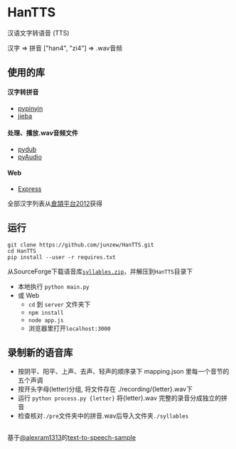 # HanTTS

汉语文字转语音 (TTS)

汉字 => 拼音 ["han4", "zi4"] => .wav音频

## 使用的库

#### 汉字转拼音
- [pypinyin](https://github.com/mozillazg/python-pinyin)
- [jieba](https://github.com/fxsjy/jieba)

#### 处理、播放.wav音频文件
- [pydub](https://github.com/jiaaro/pydub)
- [pyAudio](https://people.csail.mit.edu/hubert/pyaudio/)

#### Web
- [Express](https://expressjs.com)

全部汉字列表从[倉頡平台2012](https://chinese.stackexchange.com/questions/22484/list-of-all-traditional-chinese-characters)获得

## 运行

```
git clone https://github.com/junzew/HanTTS.git
cd HanTTS
pip install --user -r requires.txt
```

从SourceForge下载语音库[`syllables.zip`](https://sourceforge.net/projects/hantts/files/?source=navbar)，并解压到`HanTTS`目录下

- 本地执行 `python main.py`
- 或 Web
	- `cd` 到 `server` 文件夹下
	- `npm install`
	- `node app.js`
	- 浏览器里打开`localhost:3000` 

## 录制新的语音库
- 按阴平、阳平、上声、去声、轻声的顺序录下 mapping.json 里每一个音节的五个声调
- 按开头字母(letter)分组, 将文件存在 ./recording/{letter}.wav下
- 运行 `python process.py {letter}` 将{letter}.wav 完整的录音分成独立的拼音
- 检查核对`./pre`文件夹中的拼音.wav后导入文件夹`./syllables`

## 
基于[@alexram1313](https://github.com/alexram1313)的[text-to-speech-sample](https://github.com/alexram1313/text-to-speech-sample)